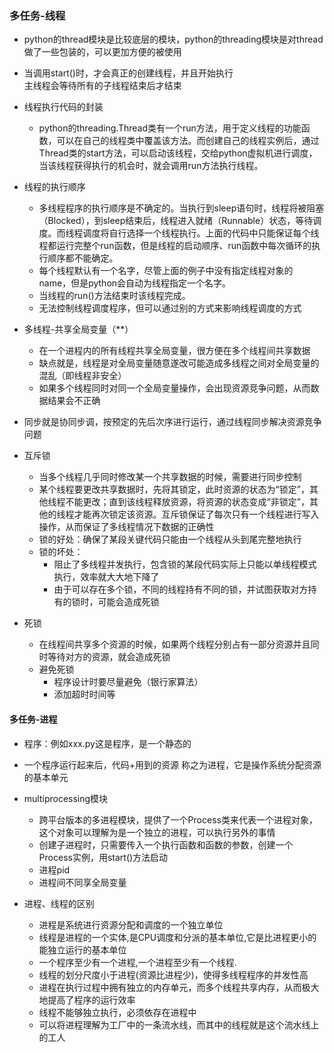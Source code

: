 ### 多任务-线程 
- python的thread模块是比较底层的模块，python的threading模块是对thread做了一些包装的，可以更加方便的被使用 
- 当调用start()时，才会真正的创建线程，并且开始执行  
主线程会等待所有的子线程结束后才结束  
- 线程执行代码的封装  
  - python的threading.Thread类有一个run方法，用于定义线程的功能函数，可以在自己的线程类中覆盖该方法。而创建自己的线程实例后，通过Thread类的start方法，可以启动该线程，交给python虚拟机进行调度，当该线程获得执行的机会时，就会调用run方法执行线程。

-  线程的执行顺序 
   - 多线程程序的执行顺序是不确定的。当执行到sleep语句时，线程将被阻塞（Blocked），到sleep结束后，线程进入就绪（Runnable）状态，等待调度。而线程调度将自行选择一个线程执行。上面的代码中只能保证每个线程都运行完整个run函数，但是线程的启动顺序、run函数中每次循环的执行顺序都不能确定。
   - 每个线程默认有一个名字，尽管上面的例子中没有指定线程对象的name，但是python会自动为线程指定一个名字。
   - 当线程的run()方法结束时该线程完成。
   - 无法控制线程调度程序，但可以通过别的方式来影响线程调度的方式 

-  多线程-共享全局变量（**）
   - 在一个进程内的所有线程共享全局变量，很方便在多个线程间共享数据   
   - 缺点就是，线程是对全局变量随意遂改可能造成多线程之间对全局变量的混乱（即线程非安全） 
   - 如果多个线程同时对同一个全局变量操作，会出现资源竞争问题，从而数据结果会不正确  

- 同步就是协同步调，按预定的先后次序进行运行，通过线程同步解决资源竞争问题 
-  互斥锁 
   -  当多个线程几乎同时修改某一个共享数据的时候，需要进行同步控制 
   - 某个线程要更改共享数据时，先将其锁定，此时资源的状态为“锁定”，其他线程不能更改；直到该线程释放资源，将资源的状态变成“非锁定”，其他的线程才能再次锁定该资源。互斥锁保证了每次只有一个线程进行写入操作，从而保证了多线程情况下数据的正确性 
   - 锁的好处：确保了某段关键代码只能由一个线程从头到尾完整地执行 
   -  锁的坏处：
      - 阻止了多线程并发执行，包含锁的某段代码实际上只能以单线程模式执行，效率就大大地下降了
      - 由于可以存在多个锁，不同的线程持有不同的锁，并试图获取对方持有的锁时，可能会造成死锁 

- 死锁 
   - 在线程间共享多个资源的时候，如果两个线程分别占有一部分资源并且同时等待对方的资源，就会造成死锁  
   - 避免死锁
     - 程序设计时要尽量避免（银行家算法）
     -  添加超时时间等


#### 多任务-进程 
- 程序：例如xxx.py这是程序，是一个静态的 
- 一个程序运行起来后，代码+用到的资源 称之为进程，它是操作系统分配资源的基本单元 
- multiprocessing模块
   - 跨平台版本的多进程模块，提供了一个Process类来代表一个进程对象，这个对象可以理解为是一个独立的进程，可以执行另外的事情  
   - 创建子进程时，只需要传入一个执行函数和函数的参数，创建一个Process实例，用start()方法启动 
   - 进程pid 
   -  进程间不同享全局变量 

- 进程、线程的区别 
  - 进程是系统进行资源分配和调度的一个独立单位 
  - 线程是进程的一个实体,是CPU调度和分派的基本单位,它是比进程更小的能独立运行的基本单位 
  - 一个程序至少有一个进程,一个进程至少有一个线程. 
  - 线程的划分尺度小于进程(资源比进程少)，使得多线程程序的并发性高 
  - 进程在执行过程中拥有独立的内存单元，而多个线程共享内存，从而极大地提高了程序的运行效率 
  - 线程不能够独立执行，必须依存在进程中 
  - 可以将进程理解为工厂中的一条流水线，而其中的线程就是这个流水线上的工人 